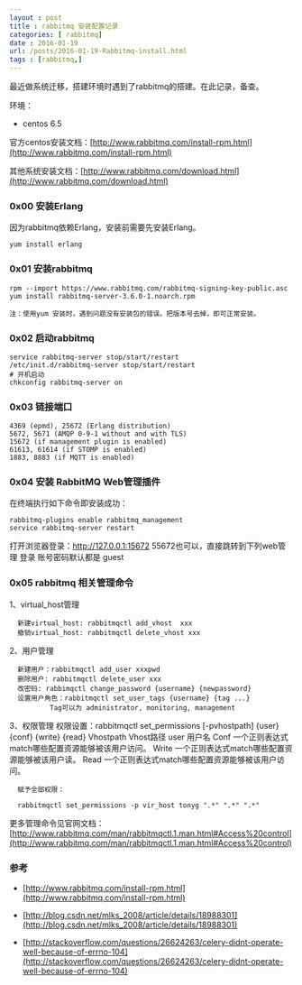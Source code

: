 ```yaml
---
layout : post
title : rabbitmq 安装配置记录
categories: [ rabbitmq] 
date : 2016-01-19
url: /posts/2016-01-19-Rabbitmq-install.html 
tags : [rabbitmq,]
---
```




最近做系统迁移，搭建环境时遇到了rabbitmq的搭建。在此记录，备查。

环境：

- centos 6.5 

官方centos安装文档：[http://www.rabbitmq.com/install-rpm.html](http://www.rabbitmq.com/install-rpm.html)

其他系统安装文档：[http://www.rabbitmq.com/download.html](http://www.rabbitmq.com/download.html)
<!-- more -->
### 0x00 安装Erlang

因为rabbitmq依赖Erlang，安装前需要先安装Erlang。

    yum install erlang
    
### 0x01 安装rabbitmq

    rpm --import https://www.rabbitmq.com/rabbitmq-signing-key-public.asc
    yum install rabbitmq-server-3.6.0-1.noarch.rpm
    
    注：使用yum 安装时，遇到问题没有安装包的错误。把版本号去掉，即可正常安装。
    
### 0x02 启动rabbitmq

    service rabbitmq-server stop/start/restart
    /etc/init.d/rabbitmq-server stop/start/restart
    # 开机启动
    chkconfig rabbitmq-server on
    
### 0x03 链接端口

    4369 (epmd), 25672 (Erlang distribution)
    5672, 5671 (AMQP 0-9-1 without and with TLS)
    15672 (if management plugin is enabled)
    61613, 61614 (if STOMP is enabled)
    1883, 8883 (if MQTT is enabled)
    
### 0x04 安装 RabbitMQ Web管理插件

在终端执行如下命令即安装成功：

    rabbitmq-plugins enable rabbitmq_management  
    service rabbitmq-server restart  
 
打开浏览器登录：http://127.0.0.1:15672  55672也可以，直接跳转到下列web管理
登录 账号密码默认都是 guest

### 0x05 rabbitmq 相关管理命令

1、virtual_host管理

      新建virtual_host: rabbitmqctl add_vhost  xxx
      撤销virtual_host: rabbitmqctl delete_vhost xxx
      
2、用户管理

      新建用户：rabbitmqctl add_user xxxpwd
      删除用户: rabbitmqctl delete_user xxx
      改密码: rabbimqctl change_password {username} {newpassword}
      设置用户角色：rabbitmqctl set_user_tags {username} {tag ...}
              Tag可以为 administrator, monitoring, management
3、权限管理
      权限设置：rabbitmqctl set_permissions [-pvhostpath] {user} {conf} {write} {read}
               Vhostpath
               Vhost路径
               user
      用户名
              Conf
      一个正则表达式match哪些配置资源能够被该用户访问。
              Write
      一个正则表达式match哪些配置资源能够被该用户读。
               Read
      一个正则表达式match哪些配置资源能够被该用户访问。
      
      赋予全部权限：
      
      rabbitmqctl set_permissions -p vir_host tonyg ".*" ".*" ".*"


更多管理命令见官网文档：[http://www.rabbitmq.com/man/rabbitmqctl.1.man.html#Access%20control](http://www.rabbitmq.com/man/rabbitmqctl.1.man.html#Access%20control)





### 参考

- [http://www.rabbitmq.com/install-rpm.html](http://www.rabbitmq.com/install-rpm.html)

- [http://blog.csdn.net/mlks_2008/article/details/18988301](http://blog.csdn.net/mlks_2008/article/details/18988301)

- [http://stackoverflow.com/questions/26624263/celery-didnt-operate-well-because-of-errno-104](http://stackoverflow.com/questions/26624263/celery-didnt-operate-well-because-of-errno-104)